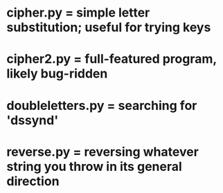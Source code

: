 # cipher.py  = simple letter substitution; useful for trying keys
# cipher2.py = full-featured program, likely bug-ridden
# doubleletters.py = searching for 'dssynd'
# reverse.py = reversing whatever string you throw in its general direction
